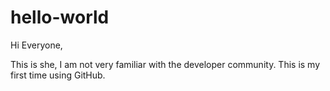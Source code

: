 # hello-world

Hi Everyone,

This is she, I am not very familiar with the developer community.
This is my first time using GitHub.
